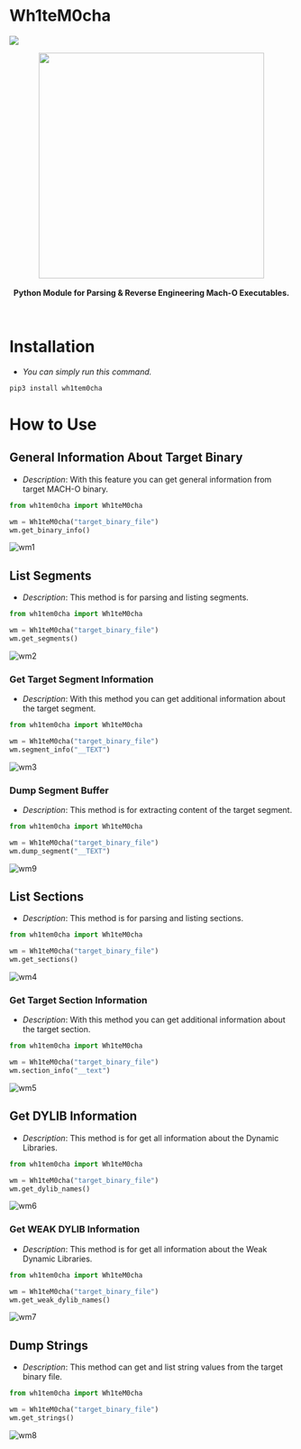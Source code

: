 # Wh1teM0cha
<img src="https://img.shields.io/badge/-Python-black?style=for-the-badge&logo=python&logoColor=white">
<p align="center">
<img src="https://github.com/CYB3RMX/Wh1teM0cha/assets/61325408/322d3083-cb78-4630-ae71-1ae33f5dc543" width="400" style="margin=auto;">
  <br>
<br><b>Python Module for Parsing & Reverse Engineering Mach-O Executables.</b><br>
</p>
<br>

# Installation
- <i>You can simply run this command.</i>
```bash
pip3 install wh1tem0cha
```

# How to Use
## General Information About Target Binary
- <i>Description</i>: With this feature you can get general information from target MACH-O binary.<br>
```python
from wh1tem0cha import Wh1teM0cha

wm = Wh1teM0cha("target_binary_file")
wm.get_binary_info()
```
![wm1](https://github.com/CYB3RMX/Wh1teM0cha/assets/42123683/42cb05f0-22d4-47fb-bf4c-ba8b1c3a36a1)

## List Segments
- <i>Description</i>: This method is for parsing and listing segments.<br>
```python
from wh1tem0cha import Wh1teM0cha

wm = Wh1teM0cha("target_binary_file")
wm.get_segments()
```
![wm2](https://github.com/CYB3RMX/Wh1teM0cha/assets/42123683/065dd2ca-30be-4d6d-bdfb-8a55d6f64690)

### Get Target Segment Information
- <i>Description</i>: With this method you can get additional information about the target segment.<br>
```python
from wh1tem0cha import Wh1teM0cha

wm = Wh1teM0cha("target_binary_file")
wm.segment_info("__TEXT")
```
![wm3](https://github.com/CYB3RMX/Wh1teM0cha/assets/42123683/c6022cde-975f-4f95-b813-9daf7bccb37c)

### Dump Segment Buffer
- <i>Description</i>: This method is for extracting content of the target segment.<br>
```python
from wh1tem0cha import Wh1teM0cha

wm = Wh1teM0cha("target_binary_file")
wm.dump_segment("__TEXT")
```
![wm9](https://github.com/CYB3RMX/Wh1teM0cha/assets/42123683/9faebf16-bbac-4a24-a5ae-5f8d77739f20)

## List Sections
- <i>Description</i>: This method is for parsing and listing sections.<br>
```python
from wh1tem0cha import Wh1teM0cha

wm = Wh1teM0cha("target_binary_file")
wm.get_sections()
```
![wm4](https://github.com/CYB3RMX/Wh1teM0cha/assets/42123683/474f9105-bfd4-40a4-80d9-48e55246194d)

### Get Target Section Information
- <i>Description</i>: With this method you can get additional information about the target section.<br>
```python
from wh1tem0cha import Wh1teM0cha

wm = Wh1teM0cha("target_binary_file")
wm.section_info("__text")
```
![wm5](https://github.com/CYB3RMX/Wh1teM0cha/assets/42123683/15555c54-bee2-4aa8-b649-5883f8148790)

## Get DYLIB Information
- <i>Description</i>: This method is for get all information about the Dynamic Libraries.<br>
```python
from wh1tem0cha import Wh1teM0cha

wm = Wh1teM0cha("target_binary_file")
wm.get_dylib_names()
```

![wm6](https://github.com/CYB3RMX/Wh1teM0cha/assets/42123683/74c86094-3efd-4e5e-b87a-53b7e579cdf1)

### Get WEAK DYLIB Information
- <i>Description</i>: This method is for get all information about the Weak Dynamic Libraries.<br>
```python
from wh1tem0cha import Wh1teM0cha

wm = Wh1teM0cha("target_binary_file")
wm.get_weak_dylib_names()
```
![wm7](https://github.com/CYB3RMX/Wh1teM0cha/assets/42123683/b3100164-66c6-4d10-adb8-4126eef680ee)

## Dump Strings
- <i>Description</i>: This method can get and list string values from the target binary file.<br>
```python
from wh1tem0cha import Wh1teM0cha

wm = Wh1teM0cha("target_binary_file")
wm.get_strings()
```
![wm8](https://github.com/CYB3RMX/Wh1teM0cha/assets/42123683/11de879f-a1f1-4e35-802d-4f6ceb9ace6e)

